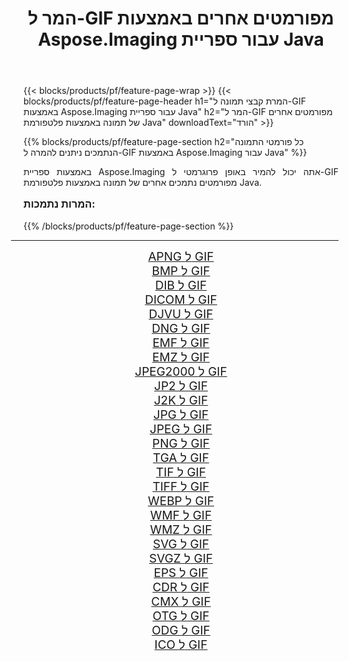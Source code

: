 ﻿---
title: המר ל-GIF מפורמטים אחרים באמצעות Aspose.Imaging עבור ספריית Java 
weight: 3920
url: /he/java/conversion/to/gif/ 
lang: he
langdirlevel: 2
locales: zh-hans,ja,it,ru,de,es,fr,nl,id,lt,pl,pt,vi,tr,ko,zh-hant,ar,hi,th,sv,cs,uk,he
description: באמצעות Aspose.Imaging ניתן להמיר ל-GIF מפורמטים אחרים באמצעות Java
---

{{< blocks/products/pf/feature-page-wrap >}}
{{< blocks/products/pf/feature-page-header h1="המרת קבצי תמונה ל-GIF באמצעות Aspose.Imaging עבור ספריית Java" h2="המר ל-GIF מפורמטים אחרים של תמונה באמצעות פלטפורמת Java" downloadText="הורד" >}}


{{% blocks/products/pf/feature-page-section  h2="כל פורמטי התמונה הנתמכים ניתנים להמרה ל-GIF באמצעות Aspose.Imaging עבור Java" %}}
<p align=justify>באמצעות ספריית Aspose.Imaging אתה יכול להמיר באופן פרוגרמטי ל-GIF מפורמטים נתמכים אחרים של תמונה באמצעות פלטפורמת Java.</p>
<h3 style="margin-top:16px;">
המרות נתמכות:
</h3>
{{% /blocks/products/pf/feature-page-section %}}
<div class="container-fluid productfamilypage bg-gray">
    <div class="convertypes bg-gray agp-content section">
        <div class="container">
		<hr style="margin-left:-20px;"/>
		<div class="row other-converters" style="gap: 10px;font-size: 19px;text-align:center;">
		    <div class='col-md-3 other-converter remove-lp remove-rp'><a href="/imaging/he/java/conversion/apng-to-gif/" style="padding:15px;">APNG ל GIF</a></div>
<div class='col-md-3 other-converter remove-lp remove-rp'><a href="/imaging/he/java/conversion/bmp-to-gif/" style="padding:15px;">BMP ל GIF</a></div>
<div class='col-md-3 other-converter remove-lp remove-rp'><a href="/imaging/he/java/conversion/dib-to-gif/" style="padding:15px;">DIB ל GIF</a></div>
<div class='col-md-3 other-converter remove-lp remove-rp'><a href="/imaging/he/java/conversion/dicom-to-gif/" style="padding:15px;">DICOM ל GIF</a></div>
<div class='col-md-3 other-converter remove-lp remove-rp'><a href="/imaging/he/java/conversion/djvu-to-gif/" style="padding:15px;">DJVU ל GIF</a></div>
<div class='col-md-3 other-converter remove-lp remove-rp'><a href="/imaging/he/java/conversion/dng-to-gif/" style="padding:15px;">DNG ל GIF</a></div>
<div class='col-md-3 other-converter remove-lp remove-rp'><a href="/imaging/he/java/conversion/emf-to-gif/" style="padding:15px;">EMF ל GIF</a></div>
<div class='col-md-3 other-converter remove-lp remove-rp'><a href="/imaging/he/java/conversion/emz-to-gif/" style="padding:15px;">EMZ ל GIF</a></div>
<div class='col-md-3 other-converter remove-lp remove-rp'><a href="/imaging/he/java/conversion/jpeg2000-to-gif/" style="padding:15px;">JPEG2000 ל GIF</a></div>
<div class='col-md-3 other-converter remove-lp remove-rp'><a href="/imaging/he/java/conversion/jp2-to-gif/" style="padding:15px;">JP2 ל GIF</a></div>
<div class='col-md-3 other-converter remove-lp remove-rp'><a href="/imaging/he/java/conversion/j2k-to-gif/" style="padding:15px;">J2K ל GIF</a></div>
<div class='col-md-3 other-converter remove-lp remove-rp'><a href="/imaging/he/java/conversion/jpg-to-gif/" style="padding:15px;">JPG ל GIF</a></div>
<div class='col-md-3 other-converter remove-lp remove-rp'><a href="/imaging/he/java/conversion/jpeg-to-gif/" style="padding:15px;">JPEG ל GIF</a></div>
<div class='col-md-3 other-converter remove-lp remove-rp'><a href="/imaging/he/java/conversion/png-to-gif/" style="padding:15px;">PNG ל GIF</a></div>
<div class='col-md-3 other-converter remove-lp remove-rp'><a href="/imaging/he/java/conversion/tga-to-gif/" style="padding:15px;">TGA ל GIF</a></div>
<div class='col-md-3 other-converter remove-lp remove-rp'><a href="/imaging/he/java/conversion/tif-to-gif/" style="padding:15px;">TIF ל GIF</a></div>
<div class='col-md-3 other-converter remove-lp remove-rp'><a href="/imaging/he/java/conversion/tiff-to-gif/" style="padding:15px;">TIFF ל GIF</a></div>
<div class='col-md-3 other-converter remove-lp remove-rp'><a href="/imaging/he/java/conversion/webp-to-gif/" style="padding:15px;">WEBP ל GIF</a></div>
<div class='col-md-3 other-converter remove-lp remove-rp'><a href="/imaging/he/java/conversion/wmf-to-gif/" style="padding:15px;">WMF ל GIF</a></div>
<div class='col-md-3 other-converter remove-lp remove-rp'><a href="/imaging/he/java/conversion/wmz-to-gif/" style="padding:15px;">WMZ ל GIF</a></div>
<div class='col-md-3 other-converter remove-lp remove-rp'><a href="/imaging/he/java/conversion/svg-to-gif/" style="padding:15px;">SVG ל GIF</a></div>
<div class='col-md-3 other-converter remove-lp remove-rp'><a href="/imaging/he/java/conversion/svgz-to-gif/" style="padding:15px;">SVGZ ל GIF</a></div>
<div class='col-md-3 other-converter remove-lp remove-rp'><a href="/imaging/he/java/conversion/eps-to-gif/" style="padding:15px;">EPS ל GIF</a></div>
<div class='col-md-3 other-converter remove-lp remove-rp'><a href="/imaging/he/java/conversion/cdr-to-gif/" style="padding:15px;">CDR ל GIF</a></div>
<div class='col-md-3 other-converter remove-lp remove-rp'><a href="/imaging/he/java/conversion/cmx-to-gif/" style="padding:15px;">CMX ל GIF</a></div>
<div class='col-md-3 other-converter remove-lp remove-rp'><a href="/imaging/he/java/conversion/otg-to-gif/" style="padding:15px;">OTG ל GIF</a></div>
<div class='col-md-3 other-converter remove-lp remove-rp'><a href="/imaging/he/java/conversion/odg-to-gif/" style="padding:15px;">ODG ל GIF</a></div>
<div class='col-md-3 other-converter remove-lp remove-rp'><a href="/imaging/he/java/conversion/ico-to-gif/" style="padding:15px;">ICO ל GIF</a></div>
                </div>
        </div>
    </div>
</div>
<br/>

